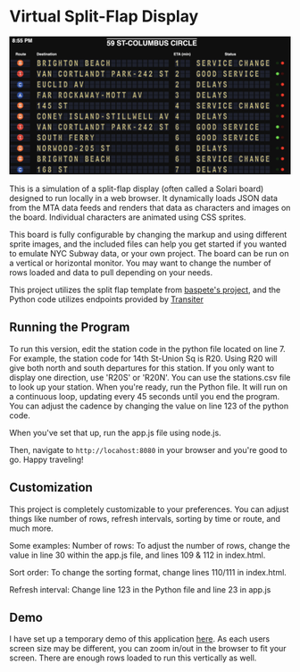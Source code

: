 # Virtual Split-Flap Display

![Screenshot](thumbnail.png)

This is a simulation of a split-flap display (often called a Solari board) designed to run locally in a web browser. It dynamically loads JSON data from the MTA data feeds and renders that data as characters and images on the board. Individual characters are animated using CSS sprites.

This board is fully configurable by changing the markup and using different sprite images, and the included files can help you get started if you wanted to emulate NYC Subway data, or your own project. The board can be run on a vertical or horizontal monitor. You may want to change the number of rows loaded and data to pull depending on your needs. 

This project utilizes the split flap template from [baspete's project](https://github.com/baspete/Split-Flap/), and the Python code utilizes endpoints provided by [Transiter](https://github.com/jamespfennell/transiter)



## Running the Program
To run this version, edit the station code in the python file located on line 7. For example, the station code for 14th St-Union Sq is R20. Using R20 will give both north and south departures for this station. If you only want to display one direction, use 'R20S' or 'R20N'. You can use the stations.csv file to look up your station. When you're ready, run the Python file. It will run on a continuous loop, updating every 45 seconds until you end the program. You can adjust the cadence by changing the value on line 123 of the python code. 

When you've set that up, run the app.js file using node.js. 

Then, navigate to `http://locahost:8080` in your browser and you're good to go. Happy traveling! 

## Customization

This project is completely customizable to your preferences. You can adjust things like number of rows, refresh intervals, sorting by time or route, and much more. 

Some examples:
Number of rows: To adjust the number of rows, change the value in line 30 within the app.js file, and lines 109 & 112 in index.html. 

Sort order: To change the sorting format, change lines 110/111 in index.html. 

Refresh interval: Change line 123 in the Python file and line 23 in app.js

## Demo

I have set up a temporary demo of this application [here](https://splitflap.glitch.me/). As each users screen size may be different, you can zoom in/out in the browser to fit your screen. There are enough rows loaded to run this vertically as well. 
